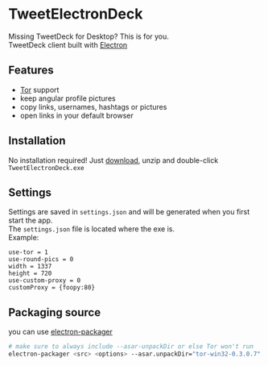 # TweetElectronDeck
Missing TweetDeck for Desktop? This is for you.<br>
TweetDeck client built with [Electron](https://electron.atom.io/)

## Features
- [Tor](https://www.torproject.org/) support
- keep angular profile pictures
- copy links, usernames, hashtags or pictures
- open links in your default browser

## Installation
No installation required! Just [download](https://github.com/Plastikmensch/TweetElectronDeck/releases), unzip and double-click `TweetElectronDeck.exe`

## Settings
Settings are saved in `settings.json` and will be generated when you first start the app.<br>
The `settings.json` file is located where the exe is.<br>
Example:
```
use-tor = 1
use-round-pics = 0
width = 1337
height = 720
use-custom-proxy = 0
customProxy = {foopy:80}
```

## Packaging source
you can use [electron-packager](https://github.com/electron-userland/electron-packager)
```sh
# make sure to always include --asar-unpackDir or else Tor won't run
electron-packager <src> <options> --asar.unpackDir="tor-win32-0.3.0.7"
```
